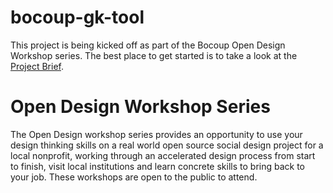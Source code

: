 # bocoup-gk-tool

This project is being kicked off as part of the Bocoup Open Design Workshop series. 
The best place to get started is to take a look at the [Project Brief](https://github.com/Gl0balKids/bocoup-gk-tool/blob/master/project-brief.md).

# Open Design Workshop Series

The Open Design workshop series provides an opportunity to use your design thinking skills on a real world open source social design project for a local nonprofit, working through an accelerated design process from start to finish, visit local institutions and learn concrete skills to bring back to your job. These workshops are open to the public to attend. 
